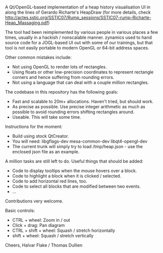 A Qt/OpenGL-based implementation of a heap history visualisation UI in along the
lines of Gerardo Richarte's HeapDraw (for more details, check
http://actes.sstic.org/SSTIC07/Rump_sessions/SSTIC07-rump-Richarte-Heap_Massaging.pdf)

The tool had been reimplemented by various people in various places a few times,
usually in a hackish / nonscalable manner. zynamics used to hand source code for
a JOGL-based UI out with some of our trainings, but that tool is not easily 
portable to modern OpenGL *or* 64-bit address spaces.

Other common mistakes include:

 - Not using OpenGL to render lots of rectangles.
 - Using floats or other low-precision coordinates to represent rectangle
   corners and hence suffering from rounding errors.
 - Not using a language that can deal with a couple million rectangles.

The codebase in this repository has the following goals:

 - Fast and scalable to 20m+ allocations. Haven't tried, but should work.
 - As precise as possible. Use precise integer arithmetic as much as possible
   to avoid rounding errors shifting rectangles around.
 - Useable. This will take some time.

Instructions for the moment:
 - Build using stock QtCreator.
 - You will need:
    libgflags-dev mesa-common-dev libqt4-opengl-dev
 - The current trunk will simply try to load /tmp/heap.json - use the enclosed
   json file as an example.

A million tasks are still left to do. Useful things that should be added:

 - Code to display tooltips when the mouse hovers over a block.
 - Code to highlight a block when it is clicked / selected.
 - Code to add horizontal red lines, too.
 - Code to select all blocks that are modified between two events.
 - ...

Contributions very welcome.

Basic controls:
 - CTRL + wheel: Zoom in / out
 - Click + drag: Pan diagram
 - CTRL + shift + wheel: Squash / stretch horizontally
 - shift + wheel: Squash / stretch vertically

Cheers,
Halvar Flake / Thomas Dullien
